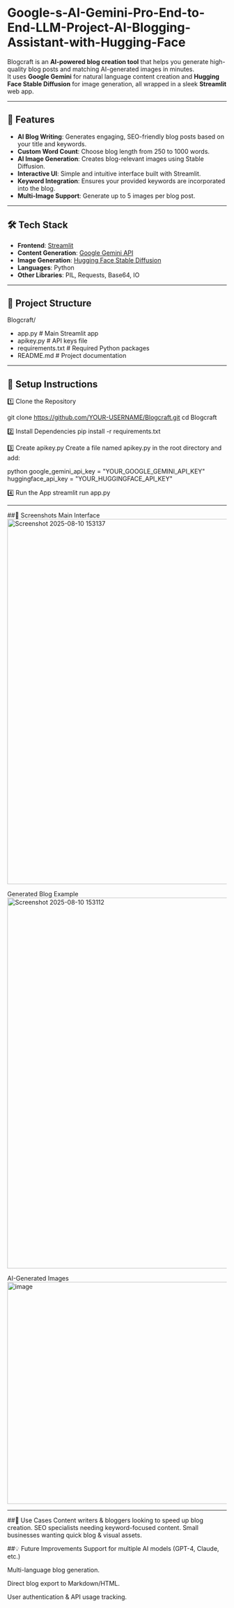 # Google-s-AI-Gemini-Pro-End-to-End-LLM-Project-AI-Blogging-Assistant-with-Hugging-Face
Blogcraft is an **AI-powered blog creation tool** that helps you generate high-quality blog posts and matching AI-generated images in minutes.  
It uses **Google Gemini** for natural language content creation and **Hugging Face Stable Diffusion** for image generation, all wrapped in a sleek **Streamlit** web app.

---

## 🚀 Features
- **AI Blog Writing**: Generates engaging, SEO-friendly blog posts based on your title and keywords.
- **Custom Word Count**: Choose blog length from 250 to 1000 words.
- **AI Image Generation**: Creates blog-relevant images using Stable Diffusion.
- **Interactive UI**: Simple and intuitive interface built with Streamlit.
- **Keyword Integration**: Ensures your provided keywords are incorporated into the blog.
- **Multi-Image Support**: Generate up to 5 images per blog post.

---

## 🛠️ Tech Stack
- **Frontend**: [Streamlit](https://streamlit.io/)
- **Content Generation**: [Google Gemini API](https://ai.google.dev/)
- **Image Generation**: [Hugging Face Stable Diffusion](https://huggingface.co/CompVis/stable-diffusion-v1-4)
- **Languages**: Python
- **Other Libraries**: PIL, Requests, Base64, IO

---

## 📂 Project Structure
Blogcraft/

-  app.py # Main Streamlit app
-  apikey.py # API keys file 
-  requirements.txt # Required Python packages
-  README.md # Project documentation

---

## 🔑 Setup Instructions

1️⃣ Clone the Repository

git clone https://github.com/YOUR-USERNAME/Blogcraft.git
cd Blogcraft

2️⃣ Install Dependencies
pip install -r requirements.txt

3️⃣ Create apikey.py
Create a file named apikey.py in the root directory and add:

python
google_gemini_api_key = "YOUR_GOOGLE_GEMINI_API_KEY"
huggingface_api_key = "YOUR_HUGGINGFACE_API_KEY"

4️⃣ Run the App
streamlit run app.py

---
##📸 Screenshots
Main Interface
<img width="1901" height="839" alt="Screenshot 2025-08-10 153137" src="https://github.com/user-attachments/assets/cf7dd3cf-25fa-4f76-bb55-2fff2aff2c12" />

Generated Blog Example
<img width="1916" height="852" alt="Screenshot 2025-08-10 153112" src="https://github.com/user-attachments/assets/14a99f62-04b1-4cd6-82e0-993466bea31d" />

AI-Generated Images
<img width="932" height="510" alt="image" src="https://github.com/user-attachments/assets/23ee253c-3194-446c-9159-cb0f74b730c7" />

---

##🌟 Use Cases
Content writers & bloggers looking to speed up blog creation.
SEO specialists needing keyword-focused content.
Small businesses wanting quick blog & visual assets.


##💡 Future Improvements
Support for multiple AI models (GPT-4, Claude, etc.)

Multi-language blog generation.

Direct blog export to Markdown/HTML.

User authentication & API usage tracking.
